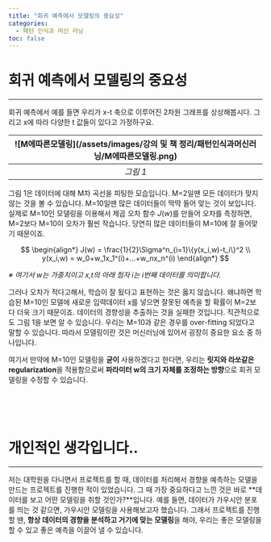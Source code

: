 ```yaml
---
title: "회귀 예측에서 모델링의 중요성"
categories:
  - 패턴 인식과 머신 러닝
toc: false
---
```


# 회귀 예측에서 모델링의 중요성
---

회귀 예측에서 예를 들면 우리가 x-t 축으로 이루어진 2차원 그래프를 상상해봅시다. 그리고 x에 따라 다양한 t 값들이 있다고 가정하구요.

|![M에따른모델링](/assets/images/강의 및 책 정리/패턴인식과머신러닝/M에따른모델링.png)|
|:--:|
|*그림 1*|

그림 1은 데이터에 대해 M차 곡선을 피팅한 모습입니다. M=2일땐 모든 데이터가 맞지 않는 것을 볼 수 있습니다. M=10일땐 많은 데이터들이 딱딱 들어 맞는 것이 보입니다. 
실제로 M=10인 모델링을 이용해서 제곱 오차 함수 $J(w)$를 만들어 오차를 측정하면, M=2보다 M=10이 오차가 훨씬 작습니다. 당연히 많은 데이터들이 M=10에 잘 들어맞기 때문이죠.

$$
\begin{align*}
  J(w) = \frac{1}{2}\Sigma^n_{i=1}\{y(x_i,w)-t_i\}^2 \\
  y(x_i,w) = w_0+w_1x_1^(i)+...+w_nx_n^(i)
\end{align*}
$$

_※ 여기서 w는 가중치이고 x,t의 아래 첨자 i는 i번째 데이터를 의미합니다._


그러나 오차가 적다고해서, 학습이 잘 됬다고 표현하는 것은 옳지 않습니다. 
왜냐하면 학습된 M=10인 모델에 새로운 입력데이터 x를 넣으면 잘못된 예측을 할 확률이 M=2보다 더욱 크기 때문이죠. 데이터의 경향성을 추출하는 것을 실패한 것입니다. 
직관적으로도 그림 1을 보면 알 수 있습니다. 우리는 M=10과 같은 경우를 over-fitting 되었다고 말할 수 있습니다. 
따라서 모델링이란 것은 머신러닝에 있어서 굉장히 중요한 요소 중 하나입니다.

여기서 만약에 M=10인 모델링을 **굳이** 사용하겠다고 한다면, 우리는 **릿지와 라쏘같은 regularization**을 적용함으로써 **파라미터 w의 크기 자체를 조정하는 방향**으로 회귀 모델링을 수정할 수 있습니다.

<br/><br/><br/>

# 개인적인 생각입니다..
---
저는 대학원을 다니면서 프로젝트를 할 때, 데이터를 처리해서 경향을 예측하는 모델을 만드는 프로젝트를 진행한 적이 있었습니다. 
그 때 가장 중요하다고 느낀 것은 바로 **데이터를 보고 어떤 모델링을 취할 것인가?**입니다. 예를 들면, 데이터가 가우시안 분포를 띄는 것 같으면, 가우시안 모델링을 사용해보고자 했습니다.
그래서 프로젝트를 진행할 땐, **항상 데이터의 경향을 분석하고 거기에 맞는 모델링**을 해야, 우리는 좋은 모델링을 할 수 있고 좋은 예측을 이끌어 낼 수 있습니다.
